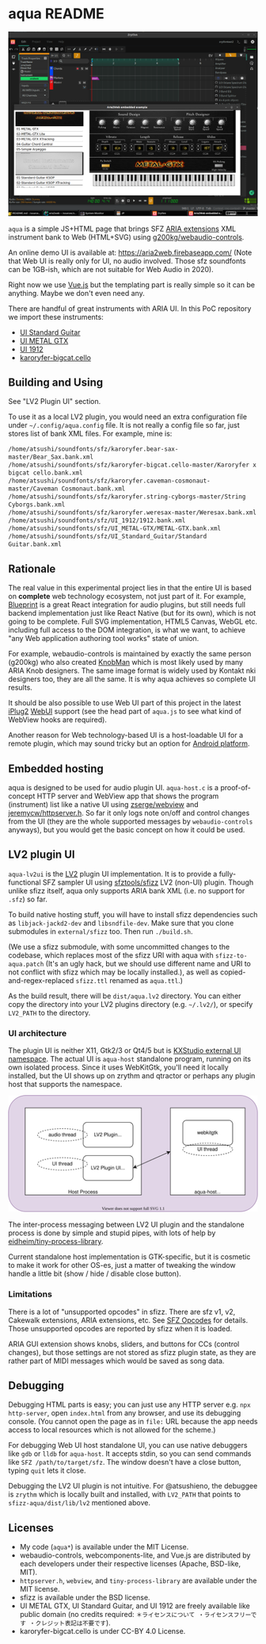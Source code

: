 # aqua README

![aqua LV2 UI in action](aqua-lv2ui-in-action.png)

`aqua` is a simple JS+HTML page that brings SFZ [ARIA extensions](https://sfzformat.com/extensions/aria/xml_instrument_bank) XML instrument bank to Web (HTML+SVG) using [g200kg/webaudio-controls](https://github.com/g200kg/webaudio-controls/).

An online demo UI is available at: https://aria2web.firebaseapp.com/ (Note that Web UI is really only for UI, no audio involved. Those sfz soundfonts can be 1GB-ish, which are not suitable for Web Audio in 2020).

Right now we use [Vue.js](https://vuejs.org/) but the templating part is really simple so it can be anything. Maybe we don't even need any.

There are handful of great instruments with ARIA UI. In this PoC repository we import these instruments:

- [UI Standard Guitar](https://unreal-instruments.wixsite.com/unreal-instruments/standard-guitar)
- [UI METAL GTX](https://unreal-instruments.wixsite.com/unreal-instruments/metal-gtx)
- [UI 1912](https://unreal-instruments.wixsite.com/unreal-instruments/1912)
- [karoryfer-bigcat.cello](https://github.com/sfzinstruments/karoryfer-bigcat.cello)

## Building and Using

See "LV2 Plugin UI" section.

To use it as a local LV2 plugin, you would need an extra configuration file under `~/.config/aqua.config` file. It is not really a config file so far, just stores list of bank XML files. For example, mine is:

```
/home/atsushi/soundfonts/sfz/karoryfer.bear-sax-master/Bear_Sax.bank.xml
/home/atsushi/soundfonts/sfz/karoryfer-bigcat.cello-master/Karoryfer x bigcat cello.bank.xml
/home/atsushi/soundfonts/sfz/karoryfer.caveman-cosmonaut-master/Caveman Cosmonaut.bank.xml
/home/atsushi/soundfonts/sfz/karoryfer.string-cyborgs-master/String Cyborgs.bank.xml
/home/atsushi/soundfonts/sfz/karoryfer.weresax-master/Weresax.bank.xml
/home/atsushi/soundfonts/sfz/UI_1912/1912.bank.xml
/home/atsushi/soundfonts/sfz/UI_METAL-GTX/METAL-GTX.bank.xml
/home/atsushi/soundfonts/sfz/UI_Standard_Guitar/Standard Guitar.bank.xml
```

## Rationale

The real value in this experimental project lies in that the entire UI is based on **complete** web technology ecosystem, not just part of it. For example, [Blueprint](https://github.com/nick-thompson/blueprint) is a great React integration for audio plugins, but still needs full backend implementation just like React Native (but for its own), which is not going to be complete. Full SVG implementation, HTML5 Canvas, WebGL etc. including full access to the DOM integration, is what we want, to achieve "any Web application authoring tool works" state of union.

For example, webaudio-controls is maintained by exactly the same person (g200kg) who also created [KnobMan](https://www.kvraudio.com/product/knobman-by-g200kg) which is most likely used by many ARIA Knob designers. The same image format is widely used by Kontakt nki designers too, they are all the same. It is why aqua achieves so complete UI results.

It should be also possible to use Web UI part of this project in the latest [iPlug2](https://github.com/iPlug2/iPlug2) [WebUI](https://github.com/iPlug2/iPlug2/tree/master/Examples/IPlugWebUI) support (see the head part of `aqua.js` to see what kind of WebView hooks are required).

Another reason for Web technology-based UI is a host-loadable UI for a remote plugin, which may sound tricky but an option for [Android platform](https://github.com/atsushieno/android-audio-plugin-framework/issues/34).

## Embedded hosting

aqua is designed to be used for audio plugin UI. `aqua-host.c` is a proof-of-concept HTTP server and WebView app that shows the program (instrument) list like a native UI using [zserge/webview](https://github.com/zserge/webview) and [jeremycw/httpserver.h](https://github.com/jeremycw/httpserver.h). So far it only logs note on/off and control changes from the UI (they are the whole supported messages by `webaudio-controls` anyways), but you would get the basic concept on how it could be used.

## LV2 plugin UI

`aqua-lv2ui` is the [LV2](https://lv2plug.in/) plugin UI implementation. It is to provide a fully-functional SFZ sampler UI using [sfztools/sfizz](https://github.com/sfztools/sfizz/) LV2 (non-UI) plugin. Though unlike sfizz itself, aqua only supports ARIA bank XML (i.e. no support for `.sfz`) so far.

To build native hosting stuff, you will have to install sfizz dependencies such as `libjack-jackd2-dev` and `libsndfile-dev`. Make sure that you clone submodules in `external/sfizz` too. Then run `./build.sh`.

(We use a sfizz submodule, with some uncommitted changes to the codebase, which replaces most of the sfizz URI with aqua with `sfizz-to-aqua.patch` (It's an ugly hack, but we should use different name and URI to not conflict with sfizz which may be locally installed.), as well as copied-and-regex-replaced `sfizz.ttl` renamed as `aqua.ttl`.)

As the build result, there will be `dist/aqua.lv2` directory. You can either copy the directory into your LV2 plugins directory (e.g. `~/.lv2/`), or specify `LV2_PATH` to the directory.

### UI architecture

The plugin UI is neither X11, Gtk2/3 or Qt4/5 but is [KXStudio external UI namespace](https://kx.studio/ns/lv2ext/external-ui). The actual UI is `aqua-host` standalone program, running on its own isolated process. Since it uses WebKitGtk, you'll need it locally installed, but the UI shows up on zrythm and qtractor or perhaps any plugin host that supports the namespace.

![aqua interprocess UI](aqua-ipc.drawio.svg)

The inter-process messaging between LV2 UI plugin and the standalone process is done by simple and stupid pipes, with lots of help by [eidheim/tiny-process-library](https://gitlab.com/eidheim/tiny-process-library/).

Current standalone host implementation is GTK-specific, but it is cosmetic to make it work for other OS-es, just a matter of tweaking the window handle a little bit (show / hide / disable close button).

### Limitations

There is a lot of "unsupported opcodes" in sfizz. There are sfz v1, v2, Cakewalk extensions, ARIA extensions, etc. See [SFZ Opcodes](https://sfzformat.com/misc/all_opcodes) for details. Those unsupported opcodes are reported by sfizz when it is loaded.

ARIA GUI extension shows knobs, sliders, and buttons for CCs (control changes), but those settings are not stored as sfizz plugin state, as they are rather part of MIDI messages which would be saved as song data.

## Debugging

Debugging HTML parts is easy; you can just use any HTTP server e.g. `npx http-server`, open `index.html` from any browser, and use its debugging console. (You cannot open the page as in `file:` URL because the app needs access to local resources which is not allowed for the scheme.)

For debugging Web UI host standalone UI, you can use native debuggers like `gdb` or `lldb` for `aqua-host`. It accepts stdin, so you can send commands like `SFZ /path/to/target/sfz`. The window doesn't have a close button, typing `quit` lets it close.

Debugging the LV2 UI plugin is not intuitive. For @atsushieno, the debuggee is `zrythm` which is locally built and installed, with `LV2_PATH` that points to `sfizz-aqua/dist/lib/lv2` mentioned above.


## Licenses

- My code (`aqua*`) is available under the MIT License.
- webaudio-controls, webcomponents-lite, and Vue.js are distributed by each developers under their respective licenses (Apache, BSD-like, MIT).
- `httpserver.h`, `webview`, and `tiny-process-library` are available under the MIT license.
- sfizz is available under the BSD license.
- UI METAL GTX, UI Standard Guitar, and UI 1912 are freely available like public domain (no credits required: `＊ライセンスについて ・ライセンスフリーです ・クレジット表記は不要です`).
- karoryfer-bigcat.cello is under CC-BY 4.0 License.
